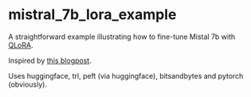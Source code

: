 # mistral_7b_lora_example

A straightforward example illustrating how to fine-tune Mistal 7b with [QLoRA](https://arxiv.org/abs/2305.14314).

Inspired by [this blogpost](https://blog.neuralwork.ai/an-llm-fine-tuning-cookbook-with-mistral-7b/).

Uses huggingface, trl, peft (via huggingface), bitsandbytes and pytorch (obviously).